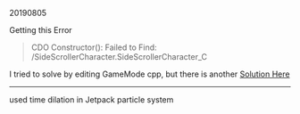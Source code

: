 20190805

Getting this <modified> Error

> CDO Constructor(<gamemode>): Failed to Find: <directory>/SideScrollerCharacter.SideScrollerCharacter_C

I tried to solve by editing GameMode cpp, but there is another [Solution Here](https://answers.unrealengine.com/questions/127212/bdontloadblueprintoutsideeditortrue-by-default.html)

----------



used time dilation in Jetpack particle system

